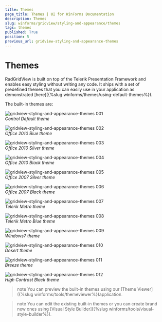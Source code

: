 ```yaml
---
title: Themes
page_title: Themes | UI for WinForms Documentation
description: Themes
slug: winforms/gridview/styling-and-appearance/themes
tags: themes
published: True
position: 5
previous_url: gridview-styling-and-appearance-themes
---
```


# Themes



RadGridView is built on top of the Telerik Presentation Framework and enables easy styling without writing any code. It ships with a set of predefined themes that you can easily use in your application as demonstrated [here]({%slug winforms/themes/using-default-themes%}).

The built-in themes are:

![gridview-styling-and-appearance-themes 001](images/gridview-styling-and-appearance-themes001.png)<br>*Control Default theme*

![gridview-styling-and-appearance-themes 002](images/gridview-styling-and-appearance-themes002.png)<br>*Office 2010 Blue theme*

![gridview-styling-and-appearance-themes 003](images/gridview-styling-and-appearance-themes003.png)<br>*Office 2010 Silver theme*


![gridview-styling-and-appearance-themes 004](images/gridview-styling-and-appearance-themes004.png)<br>*Office 2010 Black theme*

![gridview-styling-and-appearance-themes 005](images/gridview-styling-and-appearance-themes005.png)<br>*Office 2007 Silver theme*

![gridview-styling-and-appearance-themes 006](images/gridview-styling-and-appearance-themes006.png)<br>*Office 2007 Black theme*

![gridview-styling-and-appearance-themes 007](images/gridview-styling-and-appearance-themes007.png)<br>*Telerik Metro theme*

![gridview-styling-and-appearance-themes 008](images/gridview-styling-and-appearance-themes008.png)<br>*Telerik Metro Blue theme*

![gridview-styling-and-appearance-themes 009](images/gridview-styling-and-appearance-themes009.png)<br>*Windows7 theme*

![gridview-styling-and-appearance-themes 010](images/gridview-styling-and-appearance-themes010.png)<br>*Desert theme*

![gridview-styling-and-appearance-themes 011](images/gridview-styling-and-appearance-themes011.png)<br>*Breeze theme*

![gridview-styling-and-appearance-themes 012](images/gridview-styling-and-appearance-themes012.png)<br>*High Contrast Black theme*

>note You can preview the built-in themes using our [Theme Viewer]({%slug winforms/tools/themeviewer%})application.
>

>note You can edit the existing built-in themes or you can create brand new ones using [Visual Style Builder]({%slug winforms/tools/visual-style-builder%}).
>

